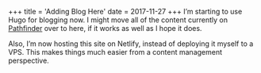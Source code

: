 +++
title = 'Adding Blog Here'
date = 2017-11-27
+++
I’m starting to use Hugo for blogging now. I might move all of the content currently on [Pathfinder](https://pathfinder.space) over to here, if it works as well as I hope it does.

Also, I’m now hosting this site on Netlify, instead of deploying it myself to a VPS. This makes things much easier from a content management perspective.